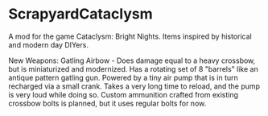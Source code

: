 # ScrapyardCataclysm
A mod for the game Cataclysm: Bright Nights. Items inspired by historical and modern day DIYers.

New Weapons:
Gatling Airbow - Does damage equal to a heavy crossbow, but is miniaturized and modernized. Has a rotating set of 8 "barrels" like an antique pattern gatling gun. Powered by a tiny air pump that is in turn recharged via a small crank. Takes a very long time to reload, and the pump is very loud while doing so. Custom ammunition crafted from existing crossbow bolts is planned, but it uses regular bolts for now.
